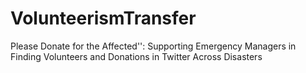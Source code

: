 # VolunteerismTransfer
Please Donate for the Affected'': Supporting Emergency Managers in Finding Volunteers and Donations in Twitter Across Disasters
